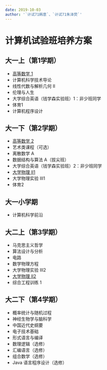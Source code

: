 ```yaml
---
date: 2019-10-03
author: '`计试71韩意`、`计试71朱泽荧`'
---
```


# 计算机试验班培养方案

## 大一上（第1学期）
- [高等数学 1](/course/advanced-mathematics)
- 计算机科学技术导论
- 线性代数与解析几何 II
- 伦理与人生
- 大学综合英语（钱学森实验班）1：非少班同学
- 体育1
- 计算机程序设计

## 大一下（第2学期）
- [高等数学 2](/course/advanced-mathematics)
- 艺术类课程（可选）
- 离散数学 A
- 数据结构与算法 A（拔尖班）
- 大学综合英语（钱学森实验班）2：非少班同学
- [大学物理 II1](/course/university-physics)
- 大学物理实验 III1
- 体育2

## 大一小学期
- 计算机科学前沿

## 大二上（第3学期）
- 马克思主义哲学
- 算法设计与分析
- 电路
- 数学物理方程
- 大学物理实验 III2
- [大学物理 II2](/course/university-physics)
- 综合工程训练 1

## 大二下（第4学期）
- 概率统计与随机过程
- 神经生物学与脑科学
- 中国近代史纲要
- 电子技术基础
- 形式语言与编译
- 数理逻辑（选修）
- 汇编语言（选修）
- 组合数学（选修）
- Java 语言程序设计（选修）
